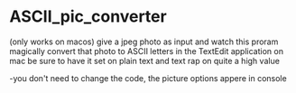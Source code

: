 # ASCII_pic_converter

(only works on macos) give a jpeg photo as input and watch this proram magically convert that photo to ASCII letters in the TextEdit application on mac
be sure to have it set on plain text and text rap on quite a high value

-you don't need to change the code, the picture options appere in console
